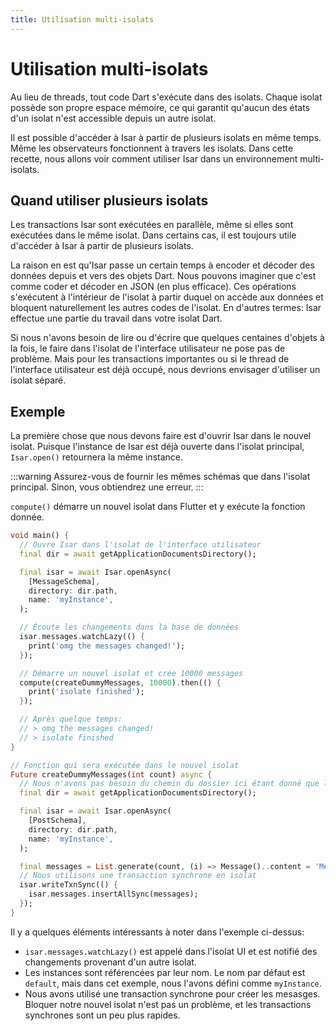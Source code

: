 ```yaml
---
title: Utilisation multi-isolats
---
```


# Utilisation multi-isolats

Au lieu de threads, tout code Dart s'exécute dans des isolats. Chaque isolat possède son propre espace mémoire, ce qui garantit qu'aucun des états d'un isolat n'est accessible depuis un autre isolat.

Il est possible d'accéder à Isar à partir de plusieurs isolats en même temps. Même les observateurs fonctionnent à travers les isolats. Dans cette recette, nous allons voir comment utiliser Isar dans un environnement multi-isolats.

## Quand utiliser plusieurs isolats

Les transactions Isar sont exécutées en parallèle, même si elles sont exécutées dans le même isolat. Dans certains cas, il est toujours utile d'accéder à Isar à partir de plusieurs isolats.

La raison en est qu'Isar passe un certain temps à encoder et décoder des données depuis et vers des objets Dart. Nous pouvons imaginer que c'est comme coder et décoder en JSON (en plus efficace). Ces opérations s'exécutent à l'intérieur de l'isolat à partir duquel on accède aux données et bloquent naturellement les autres codes de l'isolat. En d'autres termes: Isar effectue une partie du travail dans votre isolat Dart.

Si nous n'avons besoin de lire ou d'écrire que quelques centaines d'objets à la fois, le faire dans l'isolat de l'interface utilisateur ne pose pas de problème. Mais pour les transactions importantes ou si le thread de l'interface utilisateur est déjà occupé, nous devrions envisager d'utiliser un isolat séparé.

## Exemple

La première chose que nous devons faire est d'ouvrir Isar dans le nouvel isolat. Puisque l'instance de Isar est déjà ouverte dans l'isolat principal, `Isar.open()` retournera la même instance.

:::warning
Assurez-vous de fournir les mêmes schémas que dans l'isolat principal. Sinon, vous obtiendrez une erreur.
:::

`compute()` démarre un nouvel isolat dans Flutter et y exécute la fonction donnée.

```dart
void main() {
  // Ouvre Isar dans l'isolat de l'interface utilisateur
  final dir = await getApplicationDocumentsDirectory();

  final isar = await Isar.openAsync(
    [MessageSchema],
    directory: dir.path,
    name: 'myInstance',
  );

  // Écoute les changements dans la base de données
  isar.messages.watchLazy(() {
    print('omg the messages changed!');
  });

  // Démarre un nouvel isolat et crée 10000 messages
  compute(createDummyMessages, 10000).then(() {
    print('isolate finished');
  });

  // Après quelque temps:
  // > omg the messages changed!
  // > isolate finished
}

// Fonction qui sera exécutée dans le nouvel isolat
Future createDummyMessages(int count) async {
  // Nous n'avons pas besoin du chemin du dossier ici étant donné que l'instance est déjà ouverte.
  final dir = await getApplicationDocumentsDirectory();

  final isar = await Isar.openAsync(
    [PostSchema],
    directory: dir.path,
    name: 'myInstance',
  );

  final messages = List.generate(count, (i) => Message()..content = 'Message $i');
  // Nous utilisons une transaction synchrone en isolat
  isar.writeTxnSync(() {
    isar.messages.insertAllSync(messages);
  });
}
```

Il y a quelques éléments intéressants à noter dans l'exemple ci-dessus:

- `isar.messages.watchLazy()` est appelé dans l'isolat UI et est notifié des changements provenant d'un autre isolat.
- Les instances sont référencées par leur nom. Le nom par défaut est `default`, mais dans cet exemple, nous l'avons défini comme `myInstance`.
- Nous avons utilisé une transaction synchrone pour créer les mesasges. Bloquer notre nouvel isolat n'est pas un problème, et les transactions synchrones sont un peu plus rapides.
